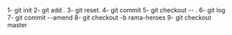 1- git init
2- git add .
3- git reset.
4- git commit
5- git checkout -- .
6- git log 
7- git commit --amend
8- git checkout -b rama-heroes
9- git checkout master